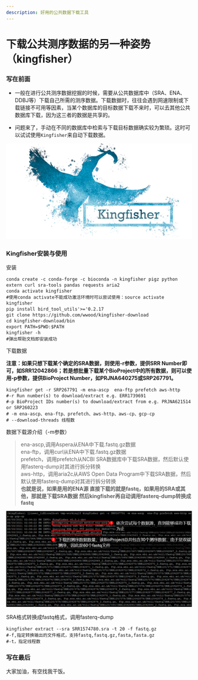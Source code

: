 ```yaml
---
description: 好用的公共数据下载工具
---
```


# 下载公共测序数据的另一种姿势（kingfisher）

### 写在前面

* 一般在进行公共测序数据挖掘的时候，需要从公共数据库中（SRA、ENA、DDBJ等）下载自己所需的测序数据。下载数据时，往往会遇到网速限制或下载链接不可用等因素，当某个数据库的目标数据下载不来时，可以去其他公共数据库下载，因为这三者的数据是共享的。

* 问题来了，手动在不同的数据库中检索与下载目标数据确实较为繁琐。这时可以试试使用`Kingfisher`来自动下载数据。

![](.gitbook/assets/image.png)

### Kingfisher安装与使用

安装

```text
conda create -c conda-forge -c bioconda -n kingfisher pigz python extern curl sra-tools pandas requests aria2
conda activate kingfisher
#使用conda activate不能成功激活环境时可以尝试使用：source activate kingfisher
pip install bird_tool_utils'>='0.2.17
git clone https://github.com/wwood/kingfisher-download
cd kingfisher-download/bin
export PATH=$PWD:$PATH
kingfisher -h
#弹出帮助文档即安装成功
```

下载数据

**注意：如果只想下载某个确定的SRA数据，则使用-r参数，提供SRR Number即可，如SRR12042866；若是想批量下载某个BioProject中的所有数据，则可以使用-p参数，提供BioProject Number，如PRJNA640275或SRP267791。**

```text
kingfisher get -r SRP267791 -m ena-ascp  ena-ftp prefetch aws-http
#-r Run number(s) to download/extract e.g. ERR1739691
#-p BioProject IDs number(s) to download/extract from e.g. PRJNA621514 or SRP260223
# -m ena-ascp、ena-ftp、prefetch、aws-http、aws-cp、gcp-cp
# --download-threads 线程数
```

数据下载源介绍（-m参数）

> ena-ascp,调用Aspera从ENA中下载.fastq.gz数据  
> ena-ftp，调用curl从ENA中下载.fastq.gz数据  
> prefetch，调用prefetch从NCBI SRA数据库中下载SRA数据，然后默认使用fasterq-dump对其进行拆分转换  
> aws-http，调用aria2c从AWS Open Data Program中下载SRA数据，然后默认使用fasterq-dump对其进行拆分转换  
> **也就是说，如果是用的ENA源 直接下载的就是fastq，如果用的SRA或其他，那就是下载SRA数据 然后kingfisher再自动调用fasterq-dump转换成fastq**

![](.gitbook/assets/image%20%281%29.png)

SRA格式转换成fastq格式，调用fasterq-dump

```text
kingfisher extract --sra SRR1574780.sra -t 20 -f fastq.gz
#-f,指定转换输出的文件格式，支持fastq,fastq.gz,fasta,fasta.gz
#-t，指定线程数
```

### 写在最后

大家加油，有空找我干饭。

